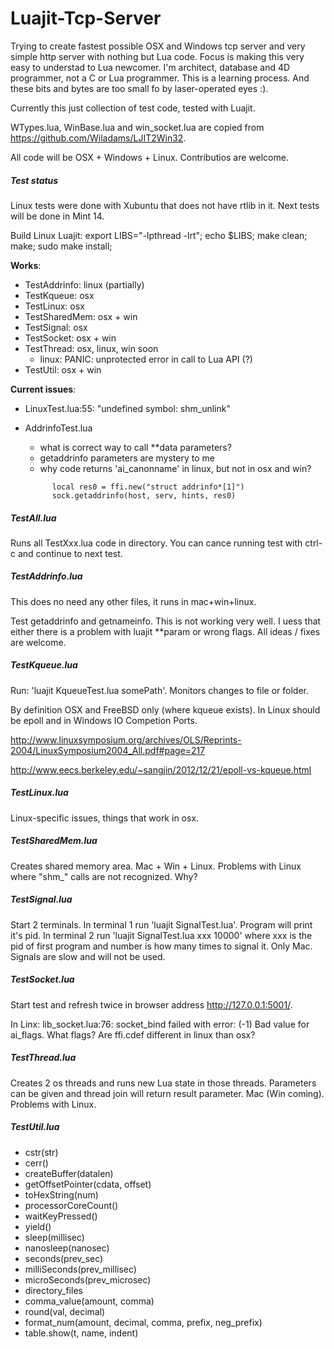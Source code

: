Luajit-Tcp-Server
=================

Trying to create fastest possible OSX and Windows tcp server and very simple http server with nothing but Lua code. Focus is making this very easy to understad to Lua newcomer. I'm architect, database and 4D programmer, not a C or Lua programmer. This is a learning process. And these bits and bytes are too small fo by laser-operated eyes :).

Currently this just collection of test code, tested with Luajit.

WTypes.lua, WinBase.lua and win_socket.lua are copied from https://github.com/Wiladams/LJIT2Win32.

All code will be OSX + Windows + Linux. Contributios are welcome.

##### Test status

Linux tests were done with Xubuntu that does not have rtlib in it. Next tests will be done in Mint 14.

Build Linux Luajit:
export LIBS="-lpthread -lrt";
echo $LIBS;
make clean; make; sudo make install;

__Works__:

  * TestAddrinfo: linux (partially)
  * TestKqueue: osx
  * TestLinux: osx
  * TestSharedMem: osx + win
  * TestSignal: osx
  * TestSocket: osx + win
  * TestThread: osx, linux, win soon
  	* linux: PANIC: unprotected error in call to Lua API (?)
  * TestUtil: osx + win

__Current issues__:

  - LinuxTest.lua:55: "undefined symbol: shm_unlink"
  - AddrinfoTest.lua
  	- what is correct way to call **data parameters?
  	- getaddrinfo parameters are mystery to me
  	- why code returns 'ai_canonname' in linux, but not in osx and win?
  	
  	```
		  local res0 = ffi.new("struct addrinfo*[1]")
		  sock.getaddrinfo(host, serv, hints, res0)
  	```
  
##### TestAll.lua

Runs all TestXxx.lua code in directory. You can cance running test with ctrl-c and continue to next test.

##### TestAddrinfo.lua

This does no need any other files, it runs in mac+win+linux.

Test getaddrinfo and getnameinfo. This is not working very well. I uess that either there is a problem with luajit **param or wrong flags. All ideas / fixes are welcome.

##### TestKqueue.lua

Run: 'luajit KqueueTest.lua somePath'. Monitors changes to file or folder. 

By definition OSX and FreeBSD only (where kqueue exists). In Linux should be epoll and in Windows IO Competion Ports.

http://www.linuxsymposium.org/archives/OLS/Reprints-2004/LinuxSymposium2004_All.pdf#page=217

http://www.eecs.berkeley.edu/~sangjin/2012/12/21/epoll-vs-kqueue.html

##### TestLinux.lua

Linux-specific issues, things that work in osx.

##### TestSharedMem.lua

Creates shared memory area. Mac + Win + Linux. Problems with Linux where "shm_" calls are not recognized. Why?

##### TestSignal.lua

Start 2 terminals. In terminal 1 run 'luajit SignalTest.lua'. Program will print it's pid. In terminal 2 run 'luajit SignalTest.lua xxx 10000' where xxx is the pid of first program and number is how many times to signal it. Only Mac. Signals are slow and will not be used.

##### TestSocket.lua

Start test and refresh twice in browser address http://127.0.0.1:5001/.

In Linx: lib_socket.lua:76: socket_bind failed with error: (-1) Bad value for ai_flags. What flags? Are ffi.cdef different in linux than osx?

##### TestThread.lua

Creates 2 os threads and runs new Lua state in those threads. Parameters can be given and thread join will return result parameter. Mac (Win coming). Problems with Linux.

##### TestUtil.lua
  - cstr(str)
  - cerr()
  - createBuffer(datalen)
  - getOffsetPointer(cdata, offset)
  - toHexString(num)
  - processorCoreCount()
  - waitKeyPressed() 
  - yield()
  - sleep(millisec)
  - nanosleep(nanosec)
  - seconds(prev_sec)
  - milliSeconds(prev_millisec)
  - microSeconds(prev_microsec)
  - directory_files
  - comma_value(amount, comma)
  - round(val, decimal)
  - format_num(amount, decimal, comma, prefix, neg_prefix)  
  - table.show(t, name, indent)
